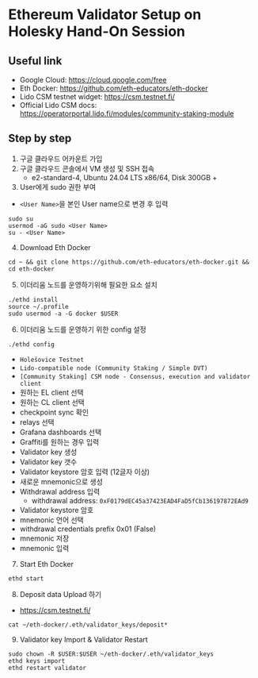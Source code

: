# Ethereum Validator Setup on Holesky Hand-On Session

## Useful link

- Google Cloud: https://cloud.google.com/free
- Eth Docker: https://github.com/eth-educators/eth-docker
- Lido CSM testnet widget: https://csm.testnet.fi/
- Official Lido CSM docs: https://operatorportal.lido.fi/modules/community-staking-module

## Step by step

1. 구글 클라우드 어카운트 가입
2. 구글 클라우드 콘솔에서 VM 생성 및 SSH 접속
   - e2-standard-4, Ubuntu 24.04 LTS x86/64, Disk 300GB +
3. User에게 sudo 권한 부여
 - `<User Name>`을 본인 User name으로 변경 후 입력
```
sudo su
usermod -aG sudo <User Name>
su - <User Name>
```

4. Download Eth Docker

```
cd ~ && git clone https://github.com/eth-educators/eth-docker.git && cd eth-docker
```

5. 이더리움 노드를 운영하기위해 필요한 요소 설치

```
./ethd install
source ~/.profile
sudo usermod -a -G docker $USER
```

6. 이더리움 노드를 운영하기 위한 config 설정
```
./ethd config
```
   - `Holešovice Testnet`
   - `Lido-compatible node (Community Staking / Simple DVT)`
   - `[Community Staking] CSM node - Consensus, execution and validator client`
   - 원하는 EL client 선택
   - 원하는 CL client 선택
   - checkpoint sync 확인
   - relays 선택
   - Grafana dashboards 선택
   - Graffiti를 원하는 경우 입력
   - Validator key 생성
   - Validator key 갯수
   - Validator keystore 암호 입력 (12글자 이상)
   - 새로운 mnemonic으로 생성
   - Withdrawal address 입력
      - withdrawal address: `0xF0179dEC45a37423EAD4FaD5fCb136197872EAd9`
   - Validator keystore 암호
   - mnemonic 언어 선택
   - withdrawal credentials prefix 0x01 (False)
   - mnemonic 저장
   - mnemonic 입력

7. Start Eth Docker

```
ethd start
```

8. Deposit data Upload 하기

- https://csm.testnet.fi/

```
cat ~/eth-docker/.eth/validator_keys/deposit*
```

9. Validator key Import & Validator Restart

```
sudo chown -R $USER:$USER ~/eth-docker/.eth/validator_keys
ethd keys import
ethd restart validator
```
